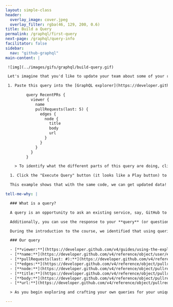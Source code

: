 ```yaml
---
layout: simple-class
header:
  overlay_image: cover.jpeg
  overlay_filter: rgba(46, 129, 200, 0.6)
title: Build a Query
permalink: /graphql/first-query
next-page: /graphql/query-info
facilitator: false
sidebar:
  nav: "github-graphql"
main-content: |

 ![img](../images/gifs/graphql/build-query.gif)

 Let's imagine that you'd like to update your team about some of your recent work [via an issue](https://guides.github.com/features/issues/). You could use a GraphQL query to find the pull requests you've most recently contributed to.

 1. Paste this query into the [GraphQL explorer](https://developer.github.com/v4/explorer/).

         query RecentPRs {
           viewer {
             name
             pullRequests(last: 5) {
               edges {
                 node {
                   title
                   body
                   url
                 }
               }
             }
           }
         }

    > To identify what the different parts of this query are doing, click "Tell me why" below. We could easily change this query to ask for different information. If you'd like, feel free to do that in your own query!

  1. Click the "Execute Query" button (it looks like a Play button) to run the query that is in the left pane and display the results in the right pane.

  This example shows that with the same code, we can get updated data! Any time you have to manually search for information, try to find out if and how you could use an API to do it for you.

tell-me-why: |

  ### What is a query?

  A query is an opportunity to ask an existing service, say, GitHub to provide specific information based on the context of your question. Our last "username and avatar exercise" would be similar to asking someone their name and asking for a picture, except with a **query** we can ask GitHub to get the information from _hundreds_ (or _thousands_, or even _millions_) users, repositories, issues, commits, and pull requests.

  Additionally, you can use the response to your **query** (or question) to dynamically update and potentially alter the way your content looks.

  During the introduction to the course, we identified that using queries and API would allow you to automatically get consistently updated information and use it to power your application or website. As an example, if you wanted to list the latest commits made across GitHub manually, you would need to do a lot of searching and manually update your application. More importantly, in the time it took your to make your changes, the data might be obsolete. Using queries and APIs, we can automatically gather the latest data, display it, and schedule when that data needs to be updated.

  ### Our query

  - [**viewer:**](https://developer.github.com/v4/guides/using-the-explorer/) Who is currently viewing this information (you!)
  - [**name:**](https://developer.github.com/v4/reference/object/user/#fields) The name of the viewer.
  - [**pullRequests(last: #):**](https://developer.github.com/v4/reference/object/user/#fields) The last (most recent) pull requests that are relevant to that viewer. The `#` sign can be used to limit the number of pull requests you want returned.
  - [**edges:**](https://developer.github.com/v4/reference/object/pullrequestedge/) Representation that there's a connection to another array of data
  - [**node:**](https://developer.github.com/v4/reference/object/pullrequest/) The related object, data, or other item referenced by an edge
  - [**title:**](https://developer.github.com/v4/reference/object/pullrequest/) The title of the Pull Request.
  - [**body:**](https://developer.github.com/v4/reference/object/pullrequest/) The text found in the first comment of the Pull Request.
  - [**url:**](https://developer.github.com/v4/reference/object/pullrequest/) The URL to the specific Pull Request.

  > As you begin exploring and crafting your own queries for your unique projects, you can click the "< Docs" button located above the right pane of the GraphQL Explorer to get a definition of different query objects or look for query objects that will perform the task you are attempting.

---
```

